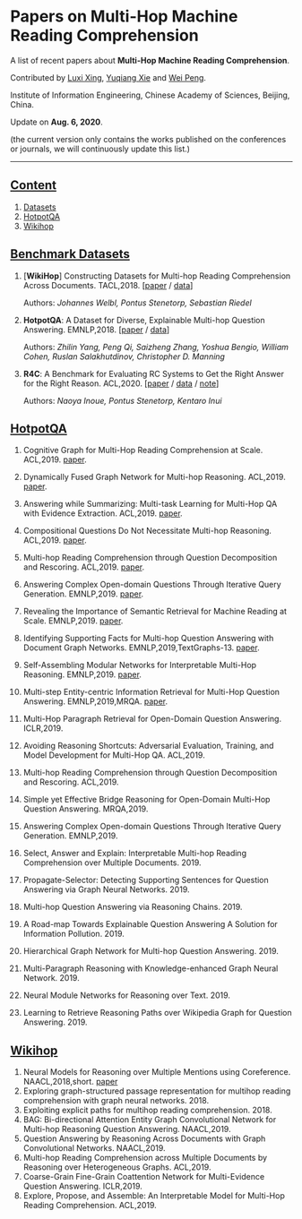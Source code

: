 # Papers on Multi-Hop Machine Reading Comprehension

A list of recent papers about **Multi-Hop Machine Reading Comprehension**.

Contributed by [Luxi Xing](https://github.com/XingLuxi), [Yuqiang Xie](https://github.com/IndexFziQ) and [Wei Peng](https://github.com/a414351664).

Institute of Information Engineering, Chinese Academy of Sciences, Beijing, China. 

Update on **Aug. 6, 2020**.

(the current version only contains the works published on the conferences or journals, we will continuously update this list.)

-------

## [Content](#content)

1. [Datasets](#benchmark-datasets)
2. [HotpotQA](#hotpotqa)
3. [Wikihop](#wikihop)


## [Benchmark Datasets](#content)

1. [**WikiHop**] Constructing Datasets for Multi-hop Reading Comprehension Across Documents. TACL,2018. [[paper](https://www.aclweb.org/anthology/Q18-1021/) / [data](http://qangaroo.cs.ucl.ac.uk/)]
    
    Authors: *Johannes Welbl, Pontus Stenetorp, Sebastian Riedel*

2. **HotpotQA**: A Dataset for Diverse, Explainable Multi-hop Question Answering. EMNLP,2018. [[paper](https://www.aclweb.org/anthology/D18-1259/) / [data](https://hotpotqa.github.io/)]

    Authors: *Zhilin Yang, Peng Qi, Saizheng Zhang, Yoshua Bengio, William Cohen, Ruslan Salakhutdinov, Christopher D. Manning*
    
3. **R4C**: A Benchmark for Evaluating RC Systems to Get the Right Answer for the Right Reason. ACL,2020. [[paper](https://arxiv.org/pdf/1910.04601.pdf) / [data](https://github.com/naoya-i/r4c) / [note](https://zhuanlan.zhihu.com/p/168748884)]

    Authors: *Naoya Inoue, Pontus Stenetorp, Kentaro Inui*
    
## [HotpotQA](#content)

1. Cognitive Graph for Multi-Hop Reading Comprehension at Scale. ACL,2019. [paper](https://www.aclweb.org/anthology/P19-1259/).
0. Dynamically Fused Graph Network for Multi-hop Reasoning. ACL,2019. [paper](https://www.aclweb.org/anthology/P19-1617/).
0. Answering while Summarizing: Multi-task Learning for Multi-Hop QA with Evidence Extraction. ACL,2019. [paper](https://www.aclweb.org/anthology/P19-1225/).
0. Compositional Questions Do Not Necessitate Multi-hop Reasoning. ACL,2019. [paper](https://www.aclweb.org/anthology/P19-1416/).
0. Multi-hop Reading Comprehension through Question Decomposition and Rescoring. ACL,2019. [paper](https://www.aclweb.org/anthology/P19-1613/).
0. Answering Complex Open-domain Questions Through Iterative Query Generation. EMNLP,2019. [paper](https://www.aclweb.org/anthology/D19-1261.pdf).
0. Revealing the Importance of Semantic Retrieval for Machine Reading at Scale. EMNLP,2019. [paper](https://www.aclweb.org/anthology/D19-1258/).
0. Identifying Supporting Facts for Multi-hop Question Answering with Document Graph Networks. EMNLP,2019,TextGraphs-13. [paper](https://www.aclweb.org/anthology/D19-5306/).
0. Self-Assembling Modular Networks for Interpretable Multi-Hop Reasoning. EMNLP,2019. [paper](https://www.aclweb.org/anthology/D19-1455/).
0. Multi-step Entity-centric Information Retrieval for Multi-Hop Question Answering. EMNLP,2019,MRQA. [paper](https://www.aclweb.org/anthology/D19-5816/).

0. Multi-Hop Paragraph Retrieval for Open-Domain Question Answering. ICLR,2019.
0. Avoiding Reasoning Shortcuts: Adversarial Evaluation, Training, and Model Development for Multi-Hop QA. ACL,2019.
0. Multi-hop Reading Comprehension through Question Decomposition and Rescoring. ACL,2019.
0. Simple yet Effective Bridge Reasoning for Open-Domain Multi-Hop Question Answering. MRQA,2019.
0. Answering Complex Open-domain Questions Through Iterative Query Generation. EMNLP,2019.
0. Select, Answer and Explain: Interpretable Multi-hop Reading Comprehension over Multiple Documents. 2019.
0. Propagate-Selector: Detecting Supporting Sentences for Question Answering via Graph Neural Networks. 2019.
0. Multi-hop Question Answering via Reasoning Chains. 2019.
0. A Road-map Towards Explainable Question Answering A Solution for Information Pollution. 2019.
0. Hierarchical Graph Network for Multi-hop Question Answering. 2019.
0. Multi-Paragraph Reasoning with Knowledge-enhanced Graph Neural Network. 2019.
0. Neural Module Networks for Reasoning over Text. 2019.
0. Learning to Retrieve Reasoning Paths over Wikipedia Graph for Question Answering. 2019.

## [Wikihop](#content)

1. Neural Models for Reasoning over Multiple Mentions using Coreference. NAACL,2018,short. [paper](https://arxiv.org/abs/1804.05922)
2. Exploring graph-structured passage representation for multihop reading comprehension with graph neural networks. 2018.
3. Exploiting explicit paths for multihop reading comprehension. 2018.
4. BAG: Bi-directional Attention Entity Graph Convolutional Network for Multi-hop Reasoning Question Answering. NAACL,2019.
5. Question Answering by Reasoning Across Documents with Graph Convolutional Networks. NAACL,2019.
6. Multi-hop Reading Comprehension across Multiple Documents by Reasoning over Heterogeneous Graphs. ACL,2019.
7. Coarse-Grain Fine-Grain Coattention Network for Multi-Evidence Question Answering. ICLR,2019.
8. Explore, Propose, and Assemble: An Interpretable Model for Multi-Hop Reading Comprehension. ACL,2019.
